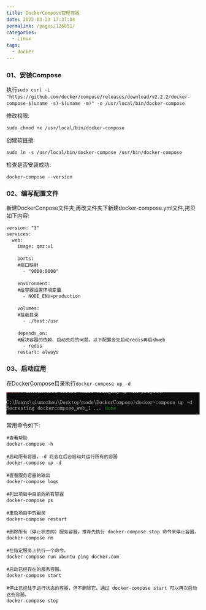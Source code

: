 ```yaml
---
title: DockerCompose管理容器
date: 2022-03-23 17:37:04
permalink: /pages/126051/
categories:
  - Linux
tags:
  - docker
---
```



### 01、安装Compose
执行`sudo curl -L "https://github.com/docker/compose/releases/download/v2.2.2/docker-compose-$(uname -s)-$(uname -m)" -o /usr/local/bin/docker-compose`

修改权限:
```
sudo chmod +x /usr/local/bin/docker-compose
```

创建软链接:
```
sudo ln -s /usr/local/bin/docker-compose /usr/bin/docker-compose
```

检查是否安装成功:
```
docker-compose --version
```


### 02、编写配置文件
新建DockerConpose文件夹,再改文件夹下新建docker-compose.yml文件,拷贝如下内容:
```
version: "3"
services:
  web:
    image: qmz:v1

    ports:
    #端口映射
      - "9000:9000"

    environment:
    #给容器设置环境变量
      - NODE_ENV=production

    volumes:
    #挂载目录
      - ./test:/usr

    depends_on:
    #解决容器的依赖、启动先后的问题。以下配置会先启动redis再启动web
      - redis
    restart: always
```

### 03、启动应用
在DockerCompose目录执行`docker-compose up -d`

![](./image/cms.png)

常用命令如下:
```
#查看帮助
docker-compose -h

#启动所有容器，-d 将会在后台启动并运行所有的容器
docker-compose up -d

#查看服务容器的输出
docker-compose logs

#列出项目中目前的所有容器
docker-compose ps

#重启项目中的服务
docker-compose restart

#删除所有（停止状态的）服务容器。推荐先执行 docker-compose stop 命令来停止容器。
docker-compose rm 

#在指定服务上执行一个命令。
docker-compose run ubuntu ping docker.com

#启动已经存在的服务容器。
docker-compose start

#停止已经处于运行状态的容器，但不删除它。通过 docker-compose start 可以再次启动这些容器。
docker-compose stop
```






